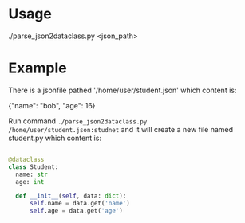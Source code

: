 # Usage

./parse_json2dataclass.py <json_path>

# Example

There is a jsonfile pathed '/home/user/student.json' which content is:

{"name": "bob", "age": 16}

Run command `./parse_json2dataclass.py /home/user/student.json:studnet` and it will create a new file named student.py which content is:

```python

@dataclass
class Student:
  name: str
  age: int

  def __init__(self, data: dict):
      self.name = data.get('name')
      self.age = data.get('age')

```
